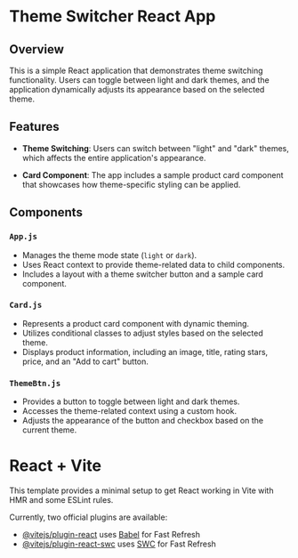 # Theme Switcher React App

## Overview

This is a simple React application that demonstrates theme switching functionality. Users can toggle between light and dark themes, and the application dynamically adjusts its appearance based on the selected theme.

## Features

- **Theme Switching**: Users can switch between "light" and "dark" themes, which affects the entire application's appearance.

- **Card Component**: The app includes a sample product card component that showcases how theme-specific styling can be applied.

## Components

### `App.js`

- Manages the theme mode state (`light` or `dark`).
- Uses React context to provide theme-related data to child components.
- Includes a layout with a theme switcher button and a sample card component.

### `Card.js`

- Represents a product card component with dynamic theming.
- Utilizes conditional classes to adjust styles based on the selected theme.
- Displays product information, including an image, title, rating stars, price, and an "Add to cart" button.

### `ThemeBtn.js`

- Provides a button to toggle between light and dark themes.
- Accesses the theme-related context using a custom hook.
- Adjusts the appearance of the button and checkbox based on the current theme.



# React + Vite

This template provides a minimal setup to get React working in Vite with HMR and some ESLint rules.

Currently, two official plugins are available:

- [@vitejs/plugin-react](https://github.com/vitejs/vite-plugin-react/blob/main/packages/plugin-react/README.md) uses [Babel](https://babeljs.io/) for Fast Refresh
- [@vitejs/plugin-react-swc](https://github.com/vitejs/vite-plugin-react-swc) uses [SWC](https://swc.rs/) for Fast Refresh
